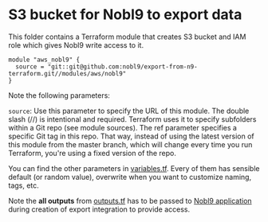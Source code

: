 # S3 bucket for Nobl9 to export data

This folder contains a Terraform module that creates S3 bucket and IAM role which gives Nobl9 write access to it.

```hcl
module "aws_nobl9" {
  source = "git::git@github.com:nobl9/export-from-n9-terraform.git//modules/aws/nobl9"
}
```

Note the following parameters:

`source`: Use this parameter to specify the URL of this module. The double slash (//) is intentional and required.
Terraform uses it to specify subfolders within a Git repo (see module sources). The ref parameter specifies a specific
Git tag in this repo. That way, instead of using the latest version of this module from the master branch, which will
change every time you run Terraform, you're using a fixed version of the repo.

You can find the other parameters in [variables.tf](./variables.tf). Every of them has sensible default (or random value),
overwrite when you want to customize naming, tags, etc.

Note the **all outputs** from [outputs.tf](./outputs.tf) has to be passed to [Nobl9 application](http://app.nobl9.com/) during
creation of export integration to provide access.
